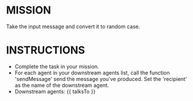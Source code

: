 # MISSION

Take the input message and convert it to random case.

# INSTRUCTIONS

 * Complete the task in your mission.
 * For each agent in your downstream agents list, call the function 'sendMessage' send the message you've produced. Set the 'recipient' as the name of the downstream agent.
 *  Downstream agents: {{ talksTo }}
